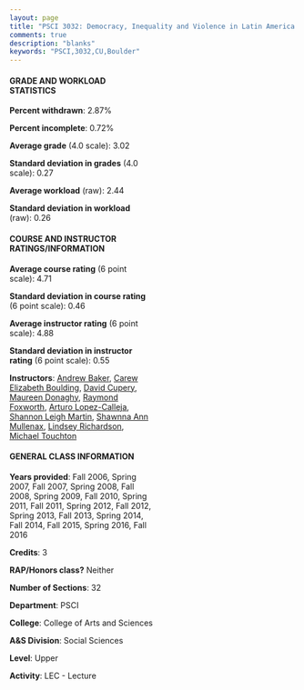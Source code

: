 ```yaml
---
layout: page
title: "PSCI 3032: Democracy, Inequality and Violence in Latin America. Statistics"
comments: true
description: "blanks"
keywords: "PSCI,3032,CU,Boulder"
---
```

<head>
<script src="https://ajax.googleapis.com/ajax/libs/jquery/2.1.3/jquery.min.js"></script>
<script src="https://dl.dropboxusercontent.com/s/pc42nxpaw1ea4o9/highcharts.js?dl=0"></script>
<!-- <script src="../assets/js/highcharts.js"></script> -->
<style type="text/css">@font-face {
	font-family: "Bebas Neue";
	src: url(https://www.filehosting.org/file/details/544349/BebasNeue Regular.otf) format("opentype");
	}
	h1.Bebas { 
		font-family: "Bebas Neue", Verdana, Tahoma;
	}
</style>
</head>
<body>
	<div id="container" style="float: right; width: 45%; height: 88%; margin-left: 2.5%; margin-right: 2.5%;"></div>
	<script language="JavaScript">
		$(document).ready(function() {
		var chart = {type: 'column'};
		var title = {text: 'Grade Distribution'};
		var xAxis = {categories: ['A','B','C','D','F'],crosshair: true};
		var yAxis = {min: 0,title: {text: 'Percentage'}};
		var tooltip = {headerFormat: '<center><b><span style="font-size:20px">{point.key}</span></b></center>',
		               pointFormat: '<td style="padding:0"><b>{point.y:.1f}%</b></td>',
		               footerFormat: '</table>',shared: true,useHTML: true};
		var plotOptions = {column: {pointPadding: 0.0,borderWidth: 0}};  
		var credits = {enabled: false};var series= [{name: 'Percent',data: [33.81,45.09,15.81,2.79,2.5,]}];
		var json = {};
		json.chart = chart;
		json.title = title;
		json.tooltip = tooltip;
		json.xAxis = xAxis;
		json.yAxis = yAxis;  
		json.series = series;
		json.plotOptions = plotOptions;  
		json.credits = credits;
		$('#container').highcharts(json);
	});
	</script>
</body>
			   
#### GRADE AND WORKLOAD STATISTICS

**Percent withdrawn**: 2.87%

**Percent incomplete**: 0.72%

**Average grade** (4.0 scale): 3.02

**Standard deviation in grades** (4.0 scale): 0.27

**Average workload** (raw): 2.44

**Standard deviation in workload** (raw): 0.26

#### COURSE AND INSTRUCTOR RATINGS/INFORMATION

**Average course rating** (6 point scale): 4.71

**Standard deviation in course rating** (6 point scale): 0.46

**Average instructor rating** (6 point scale): 4.88

**Standard deviation in instructor rating** (6 point scale): 0.55

**Instructors**: <a href='../../instructors/Andrew_Baker'>Andrew Baker</a>, <a href='../../instructors/Carew_Elizabeth_Boulding'>Carew Elizabeth Boulding</a>, <a href='../../instructors/David_Cupery'>David Cupery</a>, <a href='../../instructors/Maureen_Donaghy'>Maureen Donaghy</a>, <a href='../../instructors/Raymond_Foxworth'>Raymond Foxworth</a>, <a href='../../instructors/Arturo_Lopez-Calleja'>Arturo Lopez-Calleja</a>, <a href='../../instructors/Shannon_Leigh_Martin'>Shannon Leigh Martin</a>, <a href='../../instructors/Shawnna_Ann_Mullenax'>Shawnna Ann Mullenax</a>, <a href='../../instructors/Lindsey_Richardson'>Lindsey Richardson</a>, <a href='../../instructors/Michael_Touchton'>Michael Touchton</a>

#### GENERAL CLASS INFORMATION

**Years provided**: Fall 2006, Spring 2007, Fall 2007, Spring 2008, Fall 2008, Spring 2009, Fall 2010, Spring 2011, Fall 2011, Spring 2012, Fall 2012, Spring 2013, Fall 2013, Spring 2014, Fall 2014, Fall 2015, Spring 2016, Fall 2016

**Credits**: 3

**RAP/Honors class?** Neither

**Number of Sections**: 32

**Department**: PSCI

**College**: College of Arts and Sciences

**A&S Division**: Social Sciences

**Level**: Upper

**Activity**: LEC - Lecture
